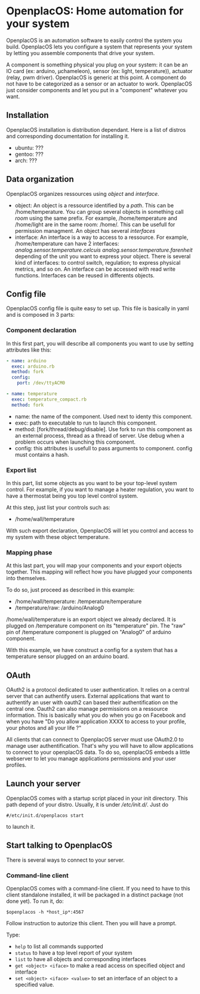 # OpenplacOS: Home automation for your system #

OpenplacOS is an automation software to easily control the system you build. OpenplacOS lets you configure a system that represents your system by letting you assemble components that drive your system.

A component is something physical you plug on your system: it can be an IO card (ex: arduino, µchameleon), sensor (ex: light, temperature)), actuator (relay, pwm driver). OpenplacOS is generic at this point. A component do not have to be categorized as a sensor or an actuator to work. OpenplacOS just consider components and let you put in a "component" whatever you want. 

## Installation ##

OpenplacOS installation is distribution dependant. Here is a list of distros and corresponding documentation for installing it. 

* ubuntu: ???
* gentoo: ???
* arch: ???

## Data organization ##

OpenplacOS organizes ressources using *object* and *interface*. 

* object: An object is a ressource identified by a *path*. This can be /home/temperature. You can group several objects in something call *room* using the same prefix. For example, /home/temperature and /home/light are in the same room: /home/. This can be usefull for permission managment. An object has several *interfaces*
* interface: An interface is a way to access to a ressource. For example, /home/temperature can have 2 interfaces: *analog.sensor.temperature.celcuis* *analog.sensor.temperature.farenheit* depending of the unit you want to express your object. There is several kind of interfaces: to control switch, regulation; to express physical metrics, and so on. An interface can be accessed with read write functions. Interfaces can be reused in differents objects.


## Config file ##

OpenplacOS config file is quite easy to set up. This file is basically in yaml and is composed in 3 parts:

### Component declaration ###
In this first part, you will describe all components you want to use by setting attributes like this: 

```YAML
- name: arduino
  exec: arduino.rb
  method: fork
  config:
    port: /dev/ttyACM0

- name: temperature
  exec: temperature_compact.rb
  method: fork
```

* name: the name of the component. Used next to identy this component.
* exec: path to executable to run to launch this component.
* method: [fork/thread/debug/disable]. Use fork to run this component as an external process, thread as a thread of server. Use debug when a problem occurs when launching this component. 
* config: this attributes is usefull to pass arguments to component. config must contains a hash.



### Export list ###
In this part, list some objects as you want to be your top-level system control. For example, if you want to manage a heater regulation, you want to have a thermostat being you top level control system.

At this step, just list your controls such as:
- /home/wall/temperature

With such export declaration, OpenplacOS will let you control and access to my system with these object temperature.

### Mapping phase ###
At this last part, you will map your components and your export objects together. This mapping will reflect how you have plugged your components into themselves.

To do so, just proceed as described in this example:
- /home/wall/temperature: /temperature/temperature
- /temperature/raw: /arduino/Analog0

/home/wall/temperature is an export object we already declared. It is plugged on /temperature component on its "temperature" pin. The "raw" pin of /temperature component is plugged on "Analog0" of arduino component.

With this example, we have construct a config for a system that has a temperature sensor plugged on an arduino board.

## OAuth ##

OAuth2 is a protocol dedicated to user authentication. It relies on a central server that can authentify users. External applications that want to authentify an user with oauth2 can based their authentification on the central one. Oauth2 can also manage permissions on a ressource information. This is basically what you do when you go on Facebook and when you have "Do you allow application XXXX to access to your profile, your photos and all your life ?"

All clients that can connect to OpenplacOS server must use OAuth2.0 to manage user authentification. That's why you will have to allow applications to connect to your openplacOS data. To do so, openplacOS embeds a little webserver to let you manage applications permissions and your user profiles. 

## Launch your server ##

OpenplacOS comes with a startup script placed in your init directory. This path depend of your distro. Usually, it is under */etc/init.d/*. Just do 
```
#/etc/init.d/openplacos start
```
 to launch it.

## Start talking to OpenplacOS ##

There is several ways to connect to your server.

### Command-line client ###

OpenplacOS comes with a command-line client. If you need to have to this client standalone installed, it will be packaged in a distinct package (not done yet). To run it, do: 
```
$openplacos -h *host_ip*:4567
```
 Follow instruction to autorize this client. Then you will have a prompt. 

Type:

* `help` to list all commands supported
* `status` to have a top level report of your system
* `list` to have all objects and corresponding interfaces
* `get <object> <iface>` to make a read access on specified object and interface
* `set <object> <iface> <value>` to set an interface of an object to a specified value.